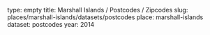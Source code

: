 type: empty
title: Marshall Islands / Postcodes / Zipcodes
slug: places/marshall-islands/datasets/postcodes
place: marshall-islands
dataset: postcodes
year: 2014
